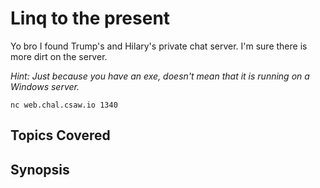 # Linq to the present
Yo bro I found Trump's and Hilary's private chat server. I'm sure there is more dirt on the server.

*Hint: Just because you have an exe, doesn't mean that it is running on a Windows server.*

`nc web.chal.csaw.io 1340`
## Topics Covered

## Synopsis

